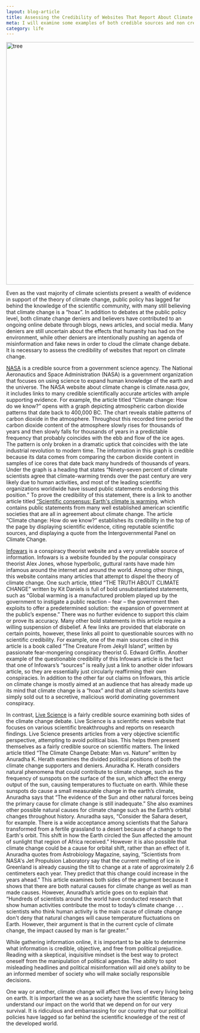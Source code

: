 ```yaml
---
layout: blog-article
title: Assessing the Credibility of Websites That Report About Climate Change
meta: I will examine some examples of both credible sources and non credible internet sources on the issue of climate change.
category: life
---
```


<a data-flickr-embed="true"  href="https://www.flickr.com/photos/149069890@N07/35799008654/in/dateposted-public/" title="tree"><img src="https://farm5.staticflickr.com/4431/35799008654_95901c04c4_b.jpg" width="960" height="650" alt="tree"></a><script async src="//embedr.flickr.com/assets/client-code.js" charset="utf-8"></script>

<p> Even as the vast majority of climate scientists present a wealth of evidence in support of the theory of climate change, public policy has lagged far behind the knowledge of the scientific community, with many still believing that climate change is a “hoax”. In addition to debates at the public policy level, both climate change deniers and believers have contributed to an ongoing online debate through blogs, news articles, and social media. Many deniers are still uncertain about the effects that humanity has had on the environment, while other deniers are intentionally pushing an agenda of misinformation and fake news in order to cloud the climate change debate. It is necessary to assess the credibility of websites that report on climate change.</p>


<p><a class="redlink" href="https://climate.nasa.gov/evidence/">NASA</a> is a credible source from a government science agency.
The National Aeronautics and Space Administration (NASA) is a government organization that focuses on using science to expand human knowledge of the earth and the universe.
The NASA website about climate change is climate.nasa.gov, it includes links to many credible scientifically accurate articles with ample supporting evidence. For example, the article titled “Climate change: How do we know?” opens with a graph depicting atmospheric carbon dioxide patterns that date back to 400,000 BC. The chart reveals stable patterns of carbon dioxide in the atmosphere. Throughout this recorded time period the carbon dioxide content of the atmosphere slowly rises for thousands of years and then slowly falls for thousands of years in a predictable frequency that probably coincides with the ebb and flow of the ice ages. The pattern is only broken in a dramatic uptick that coincides with the late industrial revolution to modern time. The information in this graph is credible because its data comes from comparing the carbon dioxide content in samples of ice cores that date back many hundreds of thousands of years.  Under the graph is a heading that states “Ninety-seven percent of climate scientists agree that climate-warming trends over the past century are very likely due to human activities, and most of the leading scientific organizations worldwide have issued public statements endorsing this position.” To prove the credibility of this statement, there is a link to another article titled <a class="redlink" href="https://climate.nasa.gov/scientific-consensus/">“Scientific consensus: Earth's climate is warming</a>, which contains public statements from many well established american scientific societies that are all in agreement about climate change. The article “Climate change: How do we know?” establishes its credibility in the top of the page by displaying scientific evidence, citing reputable scientific sources, and displaying a quote from the Intergovernmental Panel on Climate Change.</p>

<p><a class="redlink" href="https://www.infowars.com/the-truth-about-climate-change/">Infowars</a> is a conspiracy theorist website and a very unreliable source of information. Infowars is a website founded by the popular conspiracy theorist Alex Jones, whose hyperbolic, guttural rants have made him infamous around the internet and around the world. Among other things, this website contains many articles that attempt to dispel the theory of climate change. One such article, titled “THE TRUTH ABOUT CLIMATE CHANGE” written by Kit Daniels is full of bold unsubstantiated statements, such as  “Global warming is a manufactured problem played up by the government to instigate a public reaction – fear – the government then exploits to offer a predetermined solution: the expansion of government at the public’s expense.” There was no further evidence to support this claim or prove its accuracy. Many other bold statements in this article require a willing suspension of disbelief. A few links are provided that elaborate on certain points, however, these links all point to questionable sources with no scientific credibility. For example, one of the main sources cited in this article is a book called “The Creature From Jekyll Island”, written by passionate fear-mongering conspiracy theorist G. Edward Griffin. Another example of the questionable credibility of this Infowars article is the fact that one of Infowars’s “sources” is really just a link to another older infowars article, so they are essentially just circularly reaffirming their own conspiracies. In addition to the other far out claims on Infowars, this article on climate change is mostly aimed at an audience that has already made up its mind that climate change is a “hoax” and that all climate scientists have simply sold out to a secretive, malicious world dominating government conspiracy.<p/

<p>In contrast, <a class="redlink" href="https://www.livescience.com/16388-climate-change-debate-man-nature.html">Live Science</a> is a fairly credible source examining both sides of the climate change debate. Live Science is a scientific news website that focuses on various scientific breakthroughs and reports on research findings. Live Science presents articles from a very objective scientific perspective, attempting to avoid political bias. This helps them present themselves as a fairly credible source on scientific matters. The linked article titled “The Climate Change Debate: Man vs. Nature” written by Anuradha K. Herath examines the divided political positions of both the climate change supporters and deniers.  Anuradha K. Herath considers natural phenomena that could contribute to climate change, such as the frequency of sunspots on the surface of the sun, which affect the energy output of the sun, causing temperatures to fluctuate on earth. While these sunspots do cause a small measurable change in the earth’s climate, Anuradha says that “The evidence of the Sun and other natural forces being the primary cause for climate change is still inadequate.” She also examines other possible natural causes for climate change such as the Earth’s orbital changes throughout history. Anuradha says,  “Consider the Sahara desert, for example. There is a wide acceptance among scientists that the Sahara transformed from a fertile grassland to a desert because of a change to the Earth's orbit. This shift in how the Earth circled the Sun affected the amount of sunlight that region of Africa received.” However it is also possible that climate change could be a cause for orbital shift, rather than an effect of it. Anuradha quotes from Astrobiology Magazine, saying, “Scientists from NASA's Jet Propulsion Laboratory say that the current melting of ice in Greenland is already causing the tilt to change at a rate of approximately 2.6 centimeters each year. They predict that this change could increase in the years ahead.” This article examines both sides of the argument because it shows that there are both natural causes for climate change as well as man made causes. However, Anuradha’s article goes on to explain that “Hundreds of scientists around the world have conducted research that show human activities contribute the most to today’s climate change . . . scientists who think human activity is the main cause of climate change don't deny that natural changes will cause temperature fluctuations on Earth. However, their argument is that in the current cycle of climate change, the impact caused by man is far greater.”</p>


<p>While gathering information online, it is important to be able to determine what information is credible, objective, and free from political prejudice. Reading with a skeptical, inquisitive mindset is the best way to protect oneself from the manipulation of political agendas. The ability to spot misleading headlines and political misinformation will aid one’s ability to be an informed member of society who will make socially responsible decisions.</p>


<p>One way or another, climate change will affect the lives of every living being on earth. It is important the we as a society have the scientific literacy to understand our impact on the world that we depend on for our very survival. It is ridiculous and embarrassing for our country that our political policies have lagged so far behind the scientific knowledge of the rest of the developed world.</p>